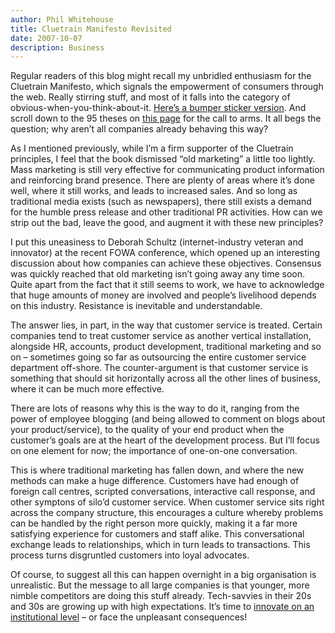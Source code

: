 ```yaml
---
author: Phil Whitehouse
title: Cluetrain Manifesto Revisited
date: 2007-10-07
description: Business
---
```

Regular readers of this blog might recall my unbridled enthusiasm for the Cluetrain Manifesto, which signals the empowerment of consumers through the web. Really stirring stuff, and most of it falls into the category of obvious-when-you-think-about-it. [Here’s a bumper sticker version](http://www.cluetrain.com/shortform.html). And scroll down to the 95 theses on [this page](http://www.cluetrain.com/) for the call to arms. It all begs the question; why aren’t all companies already behaving this way?

As I mentioned previously, while I’m a firm supporter of the Cluetrain principles, I feel that the book dismissed “old marketing” a little too lightly. Mass marketing is still very effective for communicating product information and reinforcing brand presence. There are plenty of areas where it’s done well, where it still works, and leads to increased sales. And so long as traditional media exists (such as newspapers), there still exists a demand for the humble press release and other traditional PR activities. How can we strip out the bad, leave the good, and augment it with these new principles?

I put this uneasiness to Deborah Schultz (internet-industry veteran and innovator) at the recent FOWA conference, which opened up an interesting discussion about how companies can achieve these objectives. Consensus was quickly reached that old marketing isn’t going away any time soon. Quite apart from the fact that it still seems to work, we have to acknowledge that huge amounts of money are involved and people’s livelihood depends on this industry. Resistance is inevitable and understandable.

The answer lies, in part, in the way that customer service is treated. Certain companies tend to treat customer service as another vertical installation, alongside HR, accounts, product development, traditional marketing and so on – sometimes going so far as outsourcing the entire customer service department off-shore. The counter-argument is that customer service is something that should sit horizontally across all the other lines of business, where it can be much more effective.

There are lots of reasons why this is the way to do it, ranging from the power of employee blogging (and being allowed to comment on blogs about your product/service), to the quality of your end product when the customer’s goals are at the heart of the development process. But I’ll focus on one element for now; the importance of one-on-one conversation.

This is where traditional marketing has fallen down, and where the new methods can make a huge difference. Customers have had enough of foreign call centres, scripted conversations, interactive call response, and other symptons of silo’d customer service. When customer service sits right across the company structure, this encourages a culture whereby problems can be handled by the right person more quickly, making it a far more satisfying experience for customers and staff alike. This conversational exchange leads to relationships, which in turn leads to transactions. This process turns disgruntled customers into loyal advocates.

Of course, to suggest all this can happen overnight in a big organisation is unrealistic. But the message to all large companies is that younger, more nimble competitors are doing this stuff already. Tech-savvies in their 20s and 30s are growing up with high expectations. It’s time to [innovate on an institutional level](https://edgeperspectives.typepad.com/edge_perspectives/2007/10/institutional-i.html) – or face the unpleasant consequences!
